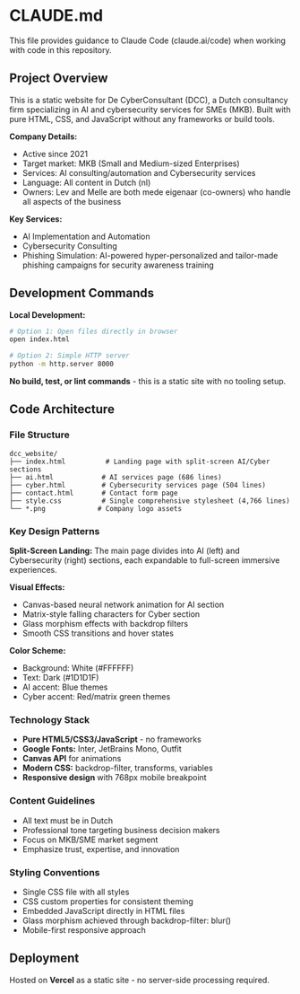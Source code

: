 # CLAUDE.md

This file provides guidance to Claude Code (claude.ai/code) when working with code in this repository.

## Project Overview

This is a static website for De CyberConsultant (DCC), a Dutch consultancy firm specializing in AI and cybersecurity services for SMEs (MKB). Built with pure HTML, CSS, and JavaScript without any frameworks or build tools.

**Company Details:**
- Active since 2021
- Target market: MKB (Small and Medium-sized Enterprises)
- Services: AI consulting/automation and Cybersecurity services
- Language: All content in Dutch (nl)
- Owners: Lev and Melle are both mede eigenaar (co-owners) who handle all aspects of the business

**Key Services:**
- AI Implementation and Automation
- Cybersecurity Consulting
- Phishing Simulation: AI-powered hyper-personalized and tailor-made phishing campaigns for security awareness training

## Development Commands

**Local Development:**
```bash
# Option 1: Open files directly in browser
open index.html

# Option 2: Simple HTTP server
python -m http.server 8000
```

**No build, test, or lint commands** - this is a static site with no tooling setup.

## Code Architecture

### File Structure
```
dcc_website/
├── index.html          # Landing page with split-screen AI/Cyber sections
├── ai.html            # AI services page (686 lines)
├── cyber.html         # Cybersecurity services page (504 lines)
├── contact.html       # Contact form page
├── style.css          # Single comprehensive stylesheet (4,766 lines)
└── *.png             # Company logo assets
```

### Key Design Patterns

**Split-Screen Landing:** The main page divides into AI (left) and Cybersecurity (right) sections, each expandable to full-screen immersive experiences.

**Visual Effects:**
- Canvas-based neural network animation for AI section
- Matrix-style falling characters for Cyber section
- Glass morphism effects with backdrop filters
- Smooth CSS transitions and hover states

**Color Scheme:**
- Background: White (#FFFFFF) 
- Text: Dark (#1D1D1F)
- AI accent: Blue themes
- Cyber accent: Red/matrix green themes

### Technology Stack
- **Pure HTML5/CSS3/JavaScript** - no frameworks
- **Google Fonts:** Inter, JetBrains Mono, Outfit
- **Canvas API** for animations
- **Modern CSS:** backdrop-filter, transforms, variables
- **Responsive design** with 768px mobile breakpoint

### Content Guidelines
- All text must be in Dutch
- Professional tone targeting business decision makers
- Focus on MKB/SME market segment
- Emphasize trust, expertise, and innovation

### Styling Conventions
- Single CSS file with all styles
- CSS custom properties for consistent theming
- Embedded JavaScript directly in HTML files
- Glass morphism achieved through backdrop-filter: blur()
- Mobile-first responsive approach

## Deployment

Hosted on **Vercel** as a static site - no server-side processing required.
